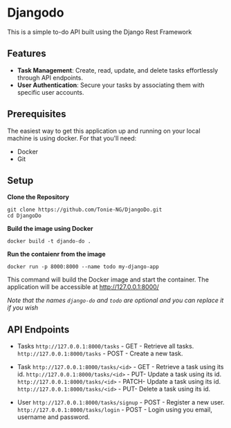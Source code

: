# Djangodo

This is a simple to-do API built using the Django Rest Framework

## Features

- **Task Management**: Create, read, update, and delete tasks effortlessly through API endpoints.
- **User Authentication**: Secure your tasks by associating them with specific user accounts.

## Prerequisites

The easiest way to get this application up and running on your local machine is using docker. For that you'll need:

- Docker
- Git

## Setup

**Clone the Repository**

```
git clone https://github.com/Tonie-NG/DjangoDo.git
cd DjangoDo
```

**Build the image using Docker**

```
docker build -t djando-do .
```

**Run the contaienr from the image**

```
docker run -p 8000:8000 --name todo my-django-app
```

This command will build the Docker image and start the container. The application will be accessible at http://127.0.0.1:8000/

_Note that the names `django-do` and `todo` are optional and you can replace it if you wish_

## API Endpoints

- Tasks
  `http://127.0.0.1:8000/tasks` - GET - Retrieve all tasks.
  `http://127.0.0.1:8000/tasks` - POST - Create a new task.

- Task
  `http://127.0.0.1:8000/tasks/<id>` - GET - Retrieve a task using its id.
  `http://127.0.0.1:8000/tasks/<id>` - PUT- Update a task using its id.
  `http://127.0.0.1:8000/tasks/<id>` - PATCH- Update a task using its id.
  `http://127.0.0.1:8000/tasks/<id>` - PUT- Delete a task using its id.

- User
  `http://127.0.0.1:8000/tasks/signup` - POST - Register a new user.
  `http://127.0.0.1:8000/tasks/login` - POST - Login using you email, username and password.
